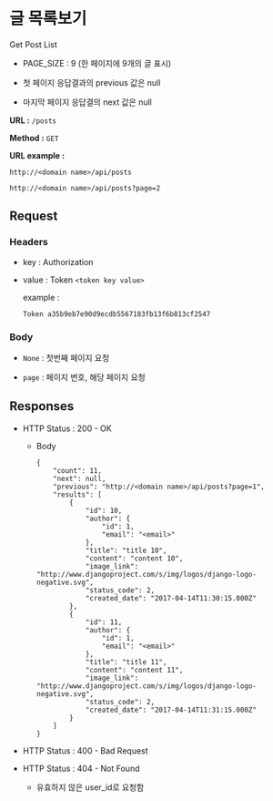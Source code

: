 # 글 목록보기

Get Post List

-   PAGE_SIZE : 9 (한 페이지에 9개의 글 표시)

-   첫 페이지 응답결과의  previous 값은 null

-   마지막 페이지 응답결의 next 값은 null

**URL :** `/posts`

**Method :** `GET`

**URL example :**

`http://<domain name>/api/posts`

`http://<domain name>/api/posts?page=2`

## Request

### Headers

-   key : Authorization
-   value : Token `<token key value>`

    example :

    `Token a35b9eb7e90d9ecdb5567183fb13f6b813cf2547`

### Body

-   `None` : 첫번째 페이지 요청

-   `page` : 페이지 번호, 해당 페이지 요청

## Responses

-   HTTP Status : 200 - OK

    -   Body

            {
                "count": 11,
                "next": null,
                "previous": "http://<domain name>/api/posts?page=1",
                "results": [
                    {
                        "id": 10,
                        "author": {
                            "id": 1,
                            "email": "<email>"
                        },
                        "title": "title 10",
                        "content": "content 10",
                        "image_link": "http://www.djangoproject.com/s/img/logos/django-logo-negative.svg",
                        "status_code": 2,
                        "created_date": "2017-04-14T11:30:15.000Z"
                    },
                    {
                        "id": 11,
                        "author": {
                            "id": 1,
                            "email": "<email>"
                        },
                        "title": "title 11",
                        "content": "content 11",
                        "image_link": "http://www.djangoproject.com/s/img/logos/django-logo-negative.svg",
                        "status_code": 2,
                        "created_date": "2017-04-14T11:31:15.000Z"
                    }
                ]
            }

-   HTTP Status : 400 - Bad Request

-   HTTP Status : 404 - Not Found

    -   유효하지 않은 user_id로 요청함
